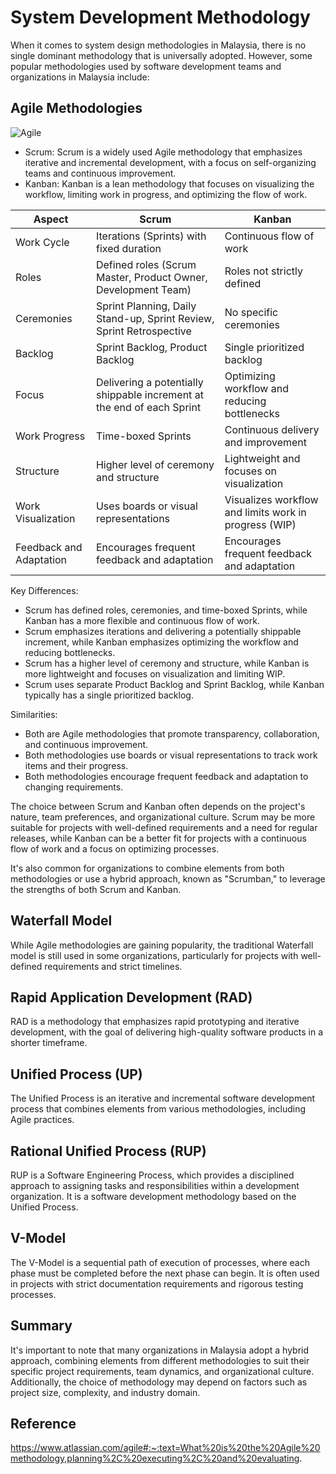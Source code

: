 # System Development Methodology

When it comes to system design methodologies in Malaysia, there is no single dominant methodology that is universally adopted. However, some popular methodologies used by software development teams and organizations in Malaysia include:

## Agile Methodologies

![Agile](https://solutions.trustradius.com/wp-content/uploads/agile-and-waterfall-are-two-distinctive-methodologies-of-processes-to-vector-id1402640559-999x1000.jpg)

- Scrum: Scrum is a widely used Agile methodology that emphasizes iterative and incremental development, with a focus on self-organizing teams and continuous improvement.
- Kanban: Kanban is a lean methodology that focuses on visualizing the workflow, limiting work in progress, and optimizing the flow of work.

| Aspect | Scrum | Kanban |
|--------|-------|--------|
| Work Cycle | Iterations (Sprints) with fixed duration | Continuous flow of work |
| Roles | Defined roles (Scrum Master, Product Owner, Development Team) | Roles not strictly defined |
| Ceremonies | Sprint Planning, Daily Stand-up, Sprint Review, Sprint Retrospective | No specific ceremonies |
| Backlog | Sprint Backlog, Product Backlog | Single prioritized backlog |
| Focus | Delivering a potentially shippable increment at the end of each Sprint | Optimizing workflow and reducing bottlenecks |
| Work Progress | Time-boxed Sprints | Continuous delivery and improvement |
| Structure | Higher level of ceremony and structure | Lightweight and focuses on visualization |
| Work Visualization | Uses boards or visual representations | Visualizes workflow and limits work in progress (WIP) |
| Feedback and Adaptation | Encourages frequent feedback and adaptation | Encourages frequent feedback and adaptation |

Key Differences:

- Scrum has defined roles, ceremonies, and time-boxed Sprints, while Kanban has a more flexible and continuous flow of work.
- Scrum emphasizes iterations and delivering a potentially shippable increment, while Kanban emphasizes optimizing the workflow and reducing bottlenecks.
- Scrum has a higher level of ceremony and structure, while Kanban is more lightweight and focuses on visualization and limiting WIP.
- Scrum uses separate Product Backlog and Sprint Backlog, while Kanban typically has a single prioritized backlog.

Similarities:

- Both are Agile methodologies that promote transparency, collaboration, and continuous improvement.
- Both methodologies use boards or visual representations to track work items and their progress.
- Both methodologies encourage frequent feedback and adaptation to changing requirements.

The choice between Scrum and Kanban often depends on the project's nature, team preferences, and organizational culture. Scrum may be more suitable for projects with well-defined requirements and a need for regular releases, while Kanban can be a better fit for projects with a continuous flow of work and a focus on optimizing processes.

It's also common for organizations to combine elements from both methodologies or use a hybrid approach, known as "Scrumban," to leverage the strengths of both Scrum and Kanban.

## Waterfall Model

While Agile methodologies are gaining popularity, the traditional Waterfall model is still used in some organizations, particularly for projects with well-defined requirements and strict timelines.

## Rapid Application Development (RAD)

RAD is a methodology that emphasizes rapid prototyping and iterative development, with the goal of delivering high-quality software products in a shorter timeframe.

## Unified Process (UP)

The Unified Process is an iterative and incremental software development process that combines elements from various methodologies, including Agile practices.

## Rational Unified Process (RUP)

RUP is a Software Engineering Process, which provides a disciplined approach to assigning tasks and responsibilities within a development organization. It is a software development methodology based on the Unified Process.

## V-Model

The V-Model is a sequential path of execution of processes, where each phase must be completed before the next phase can begin. It is often used in projects with strict documentation requirements and rigorous testing processes.

## Summary

It's important to note that many organizations in Malaysia adopt a hybrid approach, combining elements from different methodologies to suit their specific project requirements, team dynamics, and organizational culture. Additionally, the choice of methodology may depend on factors such as project size, complexity, and industry domain.


## Reference

https://www.atlassian.com/agile#:~:text=What%20is%20the%20Agile%20methodology,planning%2C%20executing%2C%20and%20evaluating.
